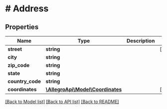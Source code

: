 # # Address

## Properties

Name | Type | Description | Notes
------------ | ------------- | ------------- | -------------
**street** | **string** |  | [optional]
**city** | **string** |  |
**zip_code** | **string** |  |
**state** | **string** |  |
**country_code** | **string** |  |
**coordinates** | [**\AllegroApi\Model\Coordinates**](Coordinates.md) |  | [optional]

[[Back to Model list]](../../README.md#models) [[Back to API list]](../../README.md#endpoints) [[Back to README]](../../README.md)
